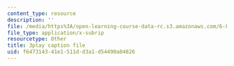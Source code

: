 ```yaml
---
content_type: resource
description: ''
file: /media/https%3A/open-learning-course-data-rc.s3.amazonaws.com/6-832-underactuated-robotics-spring-2009/f647314341e1511dd3a1d54490a04826_QI09XKVW_8E.srt
file_type: application/x-subrip
resourcetype: Other
title: 3play caption file
uid: f6473143-41e1-511d-d3a1-d54490a04826
---
```

